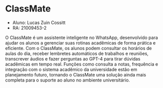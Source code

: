 # ClassMate
- Aluno: Lucas Zuin Cossitt
- RA: 21009453-2

O ClassMate é um assistente inteligente no WhatsApp, desenvolvido para ajudar os alunos a gerenciar suas rotinas acadêmicas de forma prática e eficiente. Com o ClassMate, os alunos podem consultar os horários de aulas do dia, receber lembretes automáticos de trabalhos e reuniões, transcrever áudios e fazer perguntas ao GPT-4 para tirar dúvidas acadêmicas em tempo real. Funções como consulta a notas, frequência e integração com o sistema acadêmico da universidade estão em planejamento futuro, tornando o ClassMate uma solução ainda mais completa para o suporte ao aluno no ambiente universitário.